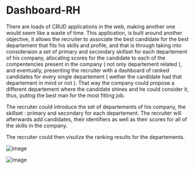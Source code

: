 # Dashboard-RH

There are loads of CRUD applications in the web, making another one would seem like a waste of time.
This application, is built around another objective, it allows the recruiter to associate the best candidate for the best departement that fits his skills and profile, and that is through taking into consideraion a set  of primary and secondary skillset for each departement of his company, allocating scores for the candidate to each of the compentencies present in the company ( not only departement related ), and eventually, presenting the recruiter with a dashboard of ranked candidates for every single departement ( wether the candidate had that departement in mind or not ).
That way the company could propose a different departement where the candidate shines and he could consider it, thus, puttng the best man for the most fitting job.

The recruiter could introduce the set of departements of his company, the skillset : primary and secondary for each departement.
The recruiter will afterwards add candidates, their identifiers as well as their scores for all of the skills in the company.

The recruiter could then visulize the ranking results for the departements.

![image](https://github.com/FarahOuesleti/Dashboard-RH/assets/96914579/d9cbbded-2109-4757-b1e5-7cc81003cdfa)

![image](https://github.com/FarahOuesleti/Dashboard-RH/assets/96914579/287b8e46-ae81-4074-b99f-55c5a1f18478)

